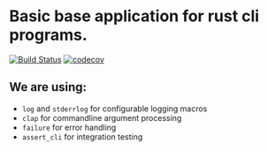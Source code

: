 # Basic base application for rust cli programs.

[![Build Status](https://travis-ci.org/tismith/example-cli-rs.svg?branch=master)](https://travis-ci.org/tismith/example-cli-rs)
[![codecov](https://codecov.io/gh/tismith/example-cli-rs/branch/master/graph/badge.svg)](https://codecov.io/gh/tismith/example-cli-rs)

## We are using:
* `log` and `stderrlog` for configurable logging macros
* `clap` for commandline argument processing
* `failure` for error handling
* `assert_cli` for integration testing
